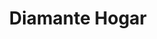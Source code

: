 ---
title: "Diamante Hogar"
url: /gregorio-de-laferrere/diamante-hogar-avenida-presidente-nestor-carlos-kirchner/
shop: muebles
---